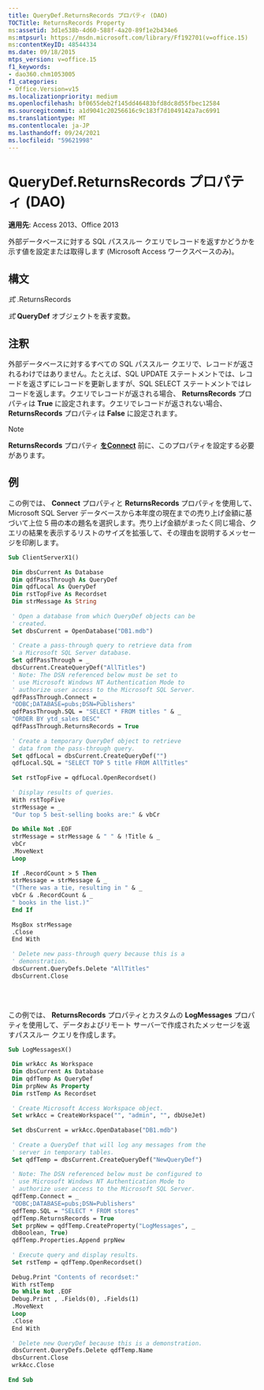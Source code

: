 ```yaml
---
title: QueryDef.ReturnsRecords プロパティ (DAO)
TOCTitle: ReturnsRecords Property
ms:assetid: 3d1e538b-4d60-588f-4a20-89f1e2b434e6
ms:mtpsurl: https://msdn.microsoft.com/library/Ff192701(v=office.15)
ms:contentKeyID: 48544334
ms.date: 09/18/2015
mtps_version: v=office.15
f1_keywords:
- dao360.chm1053005
f1_categories:
- Office.Version=v15
ms.localizationpriority: medium
ms.openlocfilehash: bf0655deb2f145dd46483bfd8dc8d55fbec12584
ms.sourcegitcommit: a1d9041c20256616c9c183f7d1049142a7ac6991
ms.translationtype: MT
ms.contentlocale: ja-JP
ms.lasthandoff: 09/24/2021
ms.locfileid: "59621998"
---
```

# <a name="querydefreturnsrecords-property-dao"></a>QueryDef.ReturnsRecords プロパティ (DAO)

**適用先**: Access 2013、Office 2013

外部データベースに対する SQL パススルー クエリでレコードを返すかどうかを示す値を設定または取得します (Microsoft Access ワークスペースのみ)。

## <a name="syntax"></a>構文

*式* .ReturnsRecords

*式* **QueryDef** オブジェクトを表す変数。

## <a name="remarks"></a>注釈

外部データベースに対するすべての SQL パススルー クエリで、レコードが返されるわけではありません。たとえば、SQL UPDATE ステートメントでは、レコードを返さずにレコードを更新しますが、SQL SELECT ステートメントではレコードを返します。クエリでレコードが返される場合、 **ReturnsRecords** プロパティは **True** に設定されます。クエリでレコードが返されない場合、 **ReturnsRecords** プロパティは **False** に設定されます。

> [!NOTE]
> **ReturnsRecords** プロパティ **[をConnect](querydef-connect-property-dao.md)** 前に、このプロパティを設定する必要があります。

## <a name="example"></a>例

この例では、 **Connect** プロパティと **ReturnsRecords** プロパティを使用して、Microsoft SQL Server データベースから本年度の現在までの売り上げ金額に基づいて上位 5 冊の本の題名を選択します。売り上げ金額がまったく同じ場合、クエリの結果を表示するリストのサイズを拡張して、その理由を説明するメッセージを印刷します。

```vb 
Sub ClientServerX1() 
 
 Dim dbsCurrent As Database 
 Dim qdfPassThrough As QueryDef 
 Dim qdfLocal As QueryDef 
 Dim rstTopFive As Recordset 
 Dim strMessage As String 
 
 ' Open a database from which QueryDef objects can be 
 ' created. 
 Set dbsCurrent = OpenDatabase("DB1.mdb") 
 
 ' Create a pass-through query to retrieve data from 
 ' a Microsoft SQL Server database. 
 Set qdfPassThrough = _ 
 dbsCurrent.CreateQueryDef("AllTitles") 
 ' Note: The DSN referenced below must be set to 
 ' use Microsoft Windows NT Authentication Mode to 
 ' authorize user access to the Microsoft SQL Server. 
 qdfPassThrough.Connect = _ 
 "ODBC;DATABASE=pubs;DSN=Publishers" 
 qdfPassThrough.SQL = "SELECT * FROM titles " & _ 
 "ORDER BY ytd_sales DESC" 
 qdfPassThrough.ReturnsRecords = True 
 
 ' Create a temporary QueryDef object to retrieve 
 ' data from the pass-through query. 
 Set qdfLocal = dbsCurrent.CreateQueryDef("") 
 qdfLocal.SQL = "SELECT TOP 5 title FROM AllTitles" 
 
 Set rstTopFive = qdfLocal.OpenRecordset() 
 
 ' Display results of queries. 
 With rstTopFive 
 strMessage = _ 
 "Our top 5 best-selling books are:" & vbCr 
 
 Do While Not .EOF 
 strMessage = strMessage & " " & !Title & _ 
 vbCr 
 .MoveNext 
 Loop 
 
 If .RecordCount > 5 Then 
 strMessage = strMessage & _ 
 "(There was a tie, resulting in " & _ 
 vbCr & .RecordCount & _ 
 " books in the list.)" 
 End If 
 
 MsgBox strMessage 
 .Close 
 End With 
 
 ' Delete new pass-through query because this is a 
 ' demonstration. 
 dbsCurrent.QueryDefs.Delete "AllTitles" 
 dbsCurrent.Close 
 
```

<br/>

この例では、 **ReturnsRecords** プロパティとカスタムの **LogMessages** プロパティを使用して、データおよびリモート サーバーで作成されたメッセージを返すパススルー クエリを作成します。

```vb 
Sub LogMessagesX() 
 
 Dim wrkAcc As Workspace 
 Dim dbsCurrent As Database 
 Dim qdfTemp As QueryDef 
 Dim prpNew As Property 
 Dim rstTemp As Recordset 
 
 ' Create Microsoft Access Workspace object. 
 Set wrkAcc = CreateWorkspace("", "admin", "", dbUseJet) 
 
 Set dbsCurrent = wrkAcc.OpenDatabase("DB1.mdb") 
 
 ' Create a QueryDef that will log any messages from the 
 ' server in temporary tables. 
 Set qdfTemp = dbsCurrent.CreateQueryDef("NewQueryDef") 
 
 ' Note: The DSN referenced below must be configured to 
 ' use Microsoft Windows NT Authentication Mode to 
 ' authorize user access to the Microsoft SQL Server. 
 qdfTemp.Connect = _ 
 "ODBC;DATABASE=pubs;DSN=Publishers" 
 qdfTemp.SQL = "SELECT * FROM stores" 
 qdfTemp.ReturnsRecords = True 
 Set prpNew = qdfTemp.CreateProperty("LogMessages", _ 
 dbBoolean, True) 
 qdfTemp.Properties.Append prpNew 
 
 ' Execute query and display results. 
 Set rstTemp = qdfTemp.OpenRecordset() 
 
 Debug.Print "Contents of recordset:" 
 With rstTemp 
 Do While Not .EOF 
 Debug.Print , .Fields(0), .Fields(1) 
 .MoveNext 
 Loop 
 .Close 
 End With 
 
 ' Delete new QueryDef because this is a demonstration. 
 dbsCurrent.QueryDefs.Delete qdfTemp.Name 
 dbsCurrent.Close 
 wrkAcc.Close 
 
End Sub 
 
```

